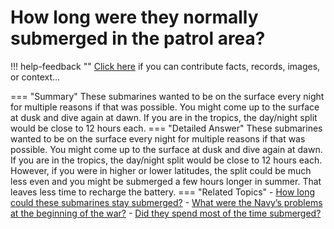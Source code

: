 # How long were they normally submerged in the patrol area?

!!! help-feedback ""
    <a href="/feedback/" data-feedback-link>Click here</a>
    if you can contribute facts, records, images, or context…

<a id="summary"></a>
=== "Summary"
    These submarines wanted to be on the surface every night for multiple reasons if that was possible. You might come up to the surface at dusk and dive again at dawn. If you are in the tropics, the day/night split would be close to 12 hours each.
=== "Detailed Answer"
    These submarines wanted to be on the surface every night for multiple reasons if that was possible.  You might come up to the surface at dusk and dive again at dawn.  If you are in the tropics, the day/night split would be close to 12 hours each.  However, if you were in higher or lower latitudes, the split could be much less even and you might be submerged a few hours longer in summer.  That leaves less time to recharge the battery.
=== "Related Topics"
    - [How long could these submarines stay submerged?](./how-long-could-these-submarines-stay-submerged.md#summary)
    - [What were the Navy’s problems at the beginning of the war?](./what-were-the-navys-problems-at-the-beginning-of-the-war.md#summary)
    - [Did they spend most of the time submerged?](./did-they-spend-most-of-the-time-submerged.md#summary)